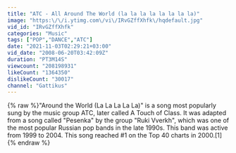```yaml
---
title: "ATC - All Around The World (la la la la la la la la)"
image: "https:\/\/i.ytimg.com\/vi\/IRvGZffXhfk\/hqdefault.jpg"
vid_id: "IRvGZffXhfk"
categories: "Music"
tags: ["POP","DANCE","ATC"]
date: "2021-11-03T02:29:21+03:00"
vid_date: "2008-06-20T03:42:09Z"
duration: "PT3M14S"
viewcount: "208198931"
likeCount: "1364350"
dislikeCount: "30017"
channel: "Gattikus"
---
```

{% raw %}&quot;Around the World (La La La La La)&quot; is a song most popularly sung by the music group ATC, later called A Touch of Class. It was adapted from a song called &quot;Pesenka&quot; by the group &quot;Ruki Vverkh&quot;, which was one of the most popular Russian pop bands in the late 1990s. This band was active from 1999 to 2004. This song reached #1 on the Top 40 charts in 2000.[1]{% endraw %}
